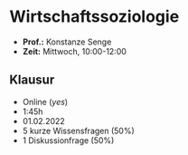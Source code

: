 # Wirtschaftssoziologie

- **Prof.:** Konstanze Senge
- **Zeit:** Mittwoch, 10:00-12:00

## Klausur

- Online (*yes*)
- 1:45h 
- 01.02.2022
- 5 kurze Wissensfragen (50%)
- 1 Diskussionfrage (50%)

